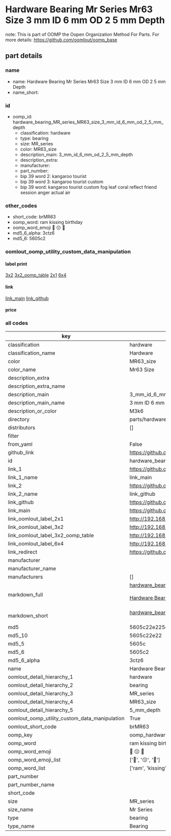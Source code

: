 # Hardware Bearing Mr Series Mr63 Size 3 mm ID 6 mm OD 2 5 mm Depth  

note: This is part of OOMP the Oopen Organization Method For Parts. For more details: https://github.com/oomlout/oomp_base

##  part details
  







### name
* name: Hardware Bearing Mr Series Mr63 Size 3 mm ID 6 mm OD 2 5 mm Depth
* name_short: 
### id
* oomp_id: hardware_bearing_MR_series_MR63_size_3_mm_id_6_mm_od_2_5_mm_depth
  * classification: hardware
  * type: bearing
  * size: MR_series
  * color: MR63_size
  * description_main: 3_mm_id_6_mm_od_2_5_mm_depth
  * description_extra: 
  * manufacturer: 
  * part_number: 
  * bip 39 word 2: kangaroo tourist
  * bip 39 word 3: kangaroo tourist custom
  * bip 39 word: kangaroo tourist custom fog leaf coral reflect friend session anger actual air

### other_codes
* short_code: brMR63
* oomp_word: ram kissing birthday
* oomp_word_emoji :ram: :kissing: :birthday:
* md5_6_alpha: 3ctz6
* md5_6: 5605c2






### oomlout_oomp_utility_custom_data_manipulation
#### label print
[3x2](http://192.168.1.245:1112/?label=oomp%203ctz6)
[3x2_oomp_table](http://192.168.1.108:1112/?label=oomp%203ctz6)
[2x1](http://192.168.1.242:1112/?label=oomp%203ctz6)
[6x4](http://192.168.1.55:1112/?label=oomp%203ctz6)    

#### link

[link_main](https://github.com/oomlout/oomlout_oomp_version_1_messy/tree/main/parts/hardware_bearing_MR_series_MR63_size_3_mm_id_6_mm_od_2_5_mm_depth) [link_github](https://github.com/oomlout/oomlout_oomp_version_1_messy/tree/main/parts/hardware_bearing_MR_series_MR63_size_3_mm_id_6_mm_od_2_5_mm_depth)                             

#### price







### all codes 
| key | value |  
| --- | --- |  
| classification | hardware |  
| classification_name | Hardware |  
| color | MR63_size |  
| color_name | Mr63 Size |  
| description_extra |  |  
| description_extra_name |  |  
| description_main | 3_mm_id_6_mm_od_2_5_mm_depth |  
| description_main_name | 3 mm ID 6 mm OD 2 5 mm Depth |  
| description_or_color | M3k6 |  
| directory | parts/hardware_bearing_MR_series_MR63_size_3_mm_id_6_mm_od_2_5_mm_depth |  
| distributors | [] |  
| filter |  |  
| from_yaml | False |  
| github_link | https://github.com/oomlout/oomlout_oomp_part_src/tree/main/parts/hardware_bearing_MR_series_MR63_size_3_mm_id_6_mm_od_2_5_mm_depth |  
| id | hardware_bearing_MR_series_MR63_size_3_mm_id_6_mm_od_2_5_mm_depth |  
| link_1 | https://github.com/oomlout/oomlout_oomp_version_1_messy/tree/main/parts/hardware_bearing_MR_series_MR63_size_3_mm_id_6_mm_od_2_5_mm_depth |  
| link_1_name | link_main |  
| link_2 | https://github.com/oomlout/oomlout_oomp_version_1_messy/tree/main/parts/hardware_bearing_MR_series_MR63_size_3_mm_id_6_mm_od_2_5_mm_depth |  
| link_2_name | link_github |  
| link_github | https://github.com/oomlout/oomlout_oomp_version_1_messy/tree/main/parts/hardware_bearing_MR_series_MR63_size_3_mm_id_6_mm_od_2_5_mm_depth |  
| link_main | https://github.com/oomlout/oomlout_oomp_version_1_messy/tree/main/parts/hardware_bearing_MR_series_MR63_size_3_mm_id_6_mm_od_2_5_mm_depth |  
| link_oomlout_label_2x1 | http://192.168.1.242:1112/?label=oomp%203ctz6 |  
| link_oomlout_label_3x2 | http://192.168.1.245:1112/?label=oomp%203ctz6 |  
| link_oomlout_label_3x2_oomp_table | http://192.168.1.108:1112/?label=oomp%203ctz6 |  
| link_oomlout_label_6x4 | http://192.168.1.55:1112/?label=oomp%203ctz6 |  
| link_redirect | https://github.com/oomlout/oomlout_oomp_version_1_messy/tree/main/parts/hardware_bearing_MR_series_MR63_size_3_mm_id_6_mm_od_2_5_mm_depth |  
| manufacturer |  |  
| manufacturer_name |  |  
| manufacturers | [] |  
| markdown_full | [hardware_bearing_MR_series_MR63_size_3_mm_id_6_mm_od_2_5_mm_depth](none)<br>[](none)<br>[Hardware Bearing Mr Series Mr63 Size 3 Mm Id 6 Mm Od 2 5 Mm Depth](none)<br><br> |  
| markdown_short | [hardware_bearing_MR_series_MR63_size_3_mm_id_6_mm_od_2_5_mm_depth](none)<br><br> |  
| md5 | 5605c22e225cf684c0bf55a46d397bcc |  
| md5_10 | 5605c22e22 |  
| md5_5 | 5605c |  
| md5_6 | 5605c2 |  
| md5_6_alpha | 3ctz6 |  
| name | Hardware Bearing Mr Series Mr63 Size 3 mm ID 6 mm OD 2 5 mm Depth |  
| oomlout_detail_hierarchy_1 | hardware |  
| oomlout_detail_hierarchy_2 | bearing |  
| oomlout_detail_hierarchy_3 | MR_series |  
| oomlout_detail_hierarchy_4 | MR63_size |  
| oomlout_detail_hierarchy_5 | 5_mm_depth |  
| oomlout_oomp_utility_custom_data_manipulation | True |  
| oomlout_short_code | brMR63 |  
| oomp_key | oomp_hardware_bearing_MR_series_MR63_size_3_mm_id_6_mm_od_2_5_mm_depth |  
| oomp_word | ram kissing birthday |  
| oomp_word_emoji | :ram: :kissing: :birthday: |  
| oomp_word_emoji_list | [':ram:', ':kissing:', ':birthday:'] |  
| oomp_word_list | ['ram', 'kissing', 'birthday'] |  
| part_number |  |  
| part_number_name |  |  
| short_code |  |  
| size | MR_series |  
| size_name | Mr Series |  
| type | bearing |  
| type_name | Bearing |  
